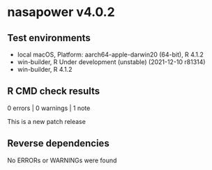 # nasapower v4.0.2

## Test environments
* local macOS, Platform: aarch64-apple-darwin20 (64-bit), R 4.1.2
* win-builder, R Under development (unstable) (2021-12-10 r81314)
* win-builder, R 4.1.2

## R CMD check results

0 errors | 0 warnings | 1 note

This is a new patch release

## Reverse dependencies

No ERRORs or WARNINGs were found
